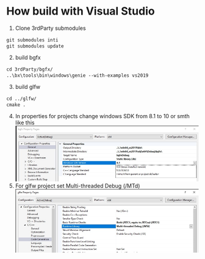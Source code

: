 # How build with Visual Studio
1. Clone 3rdParty submodules
```
git submodules inti
git submodules update
```
2. build bgfx
```
cd 3rdParty/bgfx/
..\bx\tools\bin\windows\genie --with-examples vs2019
```
3. build glfw
```
cd ../glfw/
cmake .
```
4. In properties for projects change windows SDK from 8.1 to 10 or smth like this
![project properties](./image/1.jpg)
5. For glfw project set Multi-threaded Debug (/MTd)
![project properties](./image/2.jpg)